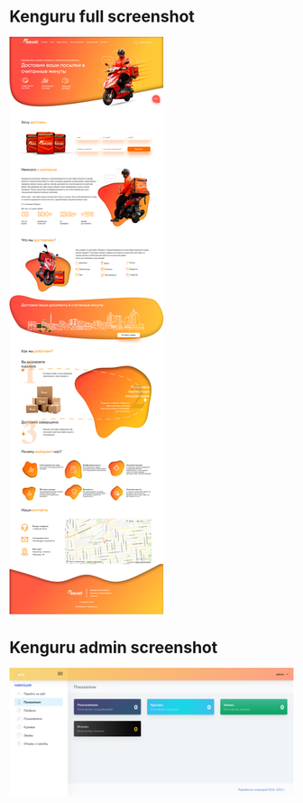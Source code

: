 <h1>Kenguru full screenshot</h1>

![Alt text](/public/kenguru-full.png?raw=true "Kenguru")

<h1>Kenguru admin screenshot</h1>

![Alt text](/public/kenguru-admin.png?raw=true "Kenguru")
